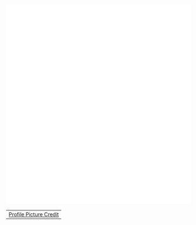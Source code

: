 ![Metrics](/github-metrics.svg)

<div align="center">
    <table>
        <tbody>
            <td align="center">
                <a href="https://unsplash.com/photos/1527pjeb6jg">Profile Picture Credit</a>
            </td>
        </tbody>
    </table>
</div>
